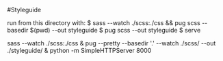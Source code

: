 #Styleguide

run from this directory with:
$ sass --watch ./scss:./css && pug scss --basedir $(pwd)  --out styleguide
$ pug scss --out styleguide
$ serve

sass --watch ./scss:./css & pug --pretty --basedir '.' --watch ./scss/ --out ./styleguide/ & python -m SimpleHTTPServer 8000
